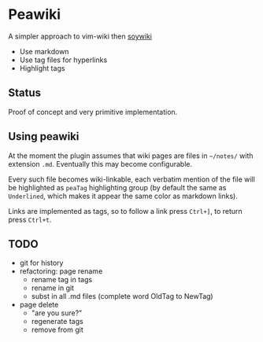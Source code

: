 # Peawiki

A simpler approach to vim-wiki then [soywiki][]

[soywiki]: https://github.com/danchoi/soywiki

- Use markdown
- Use tag files for hyperlinks
- Highlight tags

## Status

Proof of concept and very primitive implementation.

## Using peawiki

At the moment the plugin assumes that wiki pages are files in `~/notes/`
with extension `.md`. Eventually this may become configurable.

Every such file becomes wiki-linkable, each verbatim mention of the file
will be highlighted as `peaTag` highlighting group (by default the same
as `Underlined`, which makes it appear the same color as markdown links).

Links are implemented as tags, so to follow a link press `Ctrl+]`, to
return press `Ctrl+t`. 

## TODO

- git for history
- refactoring: page rename
  - rename tag in tags
  - rename in git
  - subst in all .md files (complete word OldTag to NewTag)
- page delete
  - "are you sure?"
  - regenerate tags
  - remove from git


